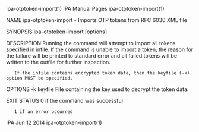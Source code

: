 ipa-otptoken-import(1)                                                                         IPA Manual Pages                                                                        ipa-otptoken-import(1)



NAME
       ipa-otptoken-import - Imports OTP tokens from RFC 6030 XML file

SYNOPSIS
       ipa-otptoken-import [options] <infile> <outfile>

DESCRIPTION
       Running  the  command  will  attempt to import all tokens specified in infile. If the command is unable to import a token, the reason for the failure will be printed to standard error and all failed
       tokens will be written to the outfile for further inspection.

       If the infile contains encrypted token data, then the keyfile (-k) option MUST be specified.


OPTIONS
       -k keyfile
              File containing the key used to decrypt the token data.

EXIT STATUS
       0 if the command was successful

       1 if an error occurred



IPA                                                                                              Jun 12 2014                                                                           ipa-otptoken-import(1)
